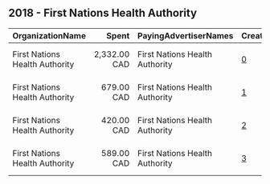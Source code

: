 ## 2018 - First Nations Health Authority 
|OrganizationName|Spent|PayingAdvertiserNames|CreativeUrls|Impressions|Genders|AgeBrackets|CountryCodes|BillingAddresses|CandidateBallotInformation|
|:---|---:|:---|:---|---:|:---|:---|:---|:---|:---|
|First Nations Health Authority|2,332.00 CAD|First Nations Health Authority|[0](https://www.snap.com/political-ads/asset/f7ded5ba611d30003669620875317cac0a4204fa2df31756773b2f99e0aba0a2?mediaType=mp4)|999,214||34-|canada|"501-100 Park Royal South,Vancouver,V7T 1A2,CA"||
|First Nations Health Authority|679.00 CAD|First Nations Health Authority|[1](https://www.snap.com/political-ads/asset/da731b37241b937d1b0dbac9f86847b5f90c02618ebd5baeda0ba92e191c85f2?mediaType=mp4)|339,986||34-|canada|"501-100 Park Royal South,Vancouver,V7T 1A2,CA"||
|First Nations Health Authority|420.00 CAD|First Nations Health Authority|[2](https://www.snap.com/political-ads/asset/be4c8f0fe651c84618a392c7dff1b8b3776ce3f6fc6d926fb03e2ca5d5a8025d?mediaType=mp4)|204,088||34-|canada|"501-100 Park Royal South,Vancouver,V7T 1A2,CA"||
|First Nations Health Authority|589.00 CAD|First Nations Health Authority|[3](https://www.snap.com/political-ads/asset/3cf74ee97e0cf7294e7345728478521c69ba477860c76a81712864ed8e3eb7f7?mediaType=mp4)|243,107||34-|canada|"501-100 Park Royal South,Vancouver,V7T 1A2,CA"||
